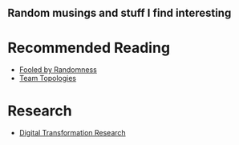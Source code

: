 ## Random musings and stuff I find interesting

# Recommended Reading
- [Fooled by Randomness](https://www.amazon.com/Fooled-Randomness-Hidden-Markets-Incerto/dp/0812975219)
- [Team Topologies](https://www.amazon.com/Team-Topologies-Organizing-Business-Technology/dp/B07VWYNGCQ/ref=sr_1_1?crid=35Q7ENS469839&keywords=team+topologies&qid=1646338586&s=books&sprefix=team+topologies%2Cstripbooks%2C142&sr=1-1)


# Research
- [Digital Transformation Research](//Transformation%20and%20Change%20Research%20(Autosaved)%20(Autosaved)%20(Autosaved)%20(Autosaved)%202.png/Transformation%20and%20Change%20Research%20(Autosaved)%20(Autosaved)%20(Autosaved)%20(Autosaved)%202.png)